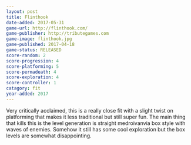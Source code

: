 ```yaml
---
layout: post
title: Flinthook
date-added: 2017-05-31
game-url: http://flinthook.com/
game-publisher: http://tributegames.com
game-image: flinthook.jpg
game-published: 2017-04-18
game-status: RELEASED
score-random: 2
score-progression: 4
score-platforming: 5
score-permadeath: 4
score-exploration: 4
score-controller: 1
catagory: fit
year-added: 2017
---
```


Very critically acclaimed, this is a really close fit with a slight twist on platforming that makes it less traditional but still super fun.  The main thing that kills this is the level generation is straight medroivanvia box style with waves of enemies.  Somehow it still has some cool exploration but the box levels are somewhat disappointing.

